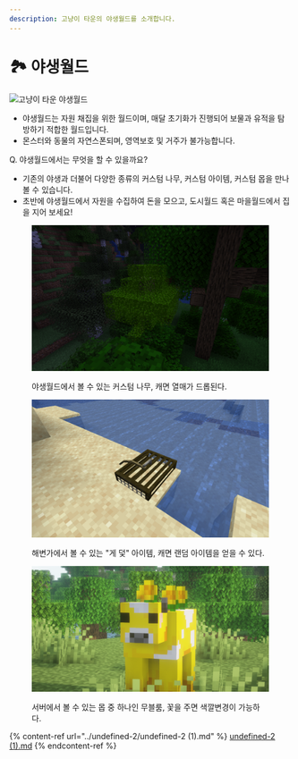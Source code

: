 ```yaml
---
description: 고냥이 타운의 야생월드를 소개합니다.
---
```


# 🏞️ 야생월드



![고냥이 타운 야생월드](../../.gitbook/assets/2022-07-04\_02.17.13.png)

* 야생월드는 자원 채집을 위한 월드이며, 매달 초기화가 진행되어 보물과 유적을 탐방하기 적합한 월드입니다.&#x20;
* 몬스터와 동물의 자연스폰되며, 영역보호 및 거주가 불가능합니다.



Q. 야생월드에서는 무엇을 할 수 있을까요?&#x20;

* 기존의 야생과 더불어 다양한 종류의 커스텀 나무, 커스텀 아이템, 커스텀 몹을 만나볼 수 있습니다.&#x20;
* 초반에 야생월드에서 자원을 수집하여 돈을 모으고, 도시월드 혹은 마을월드에서 집을 지어 보세요!

<figure><img src="../../.gitbook/assets/image (8).png" alt=""><figcaption><p>야생월드에서 볼 수 있는 커스텀 나무, 캐면 열매가 드롭된다.</p></figcaption></figure>

<figure><img src="../../.gitbook/assets/image (18).png" alt=""><figcaption><p>해변가에서 볼 수 있는 "게 덫" 아이템, 캐면 랜덤 아이템을 얻을 수 있다.</p></figcaption></figure>

<figure><img src="../../.gitbook/assets/2022-08-15_21.06.02 (2).png" alt=""><figcaption><p>서버에서 볼 수 있는 몹 중 하나인 무블룸, 꽃을 주면 색깔변경이 가능하다.</p></figcaption></figure>

{% content-ref url="../undefined-2/undefined-2 (1).md" %}
[undefined-2 (1).md](<../undefined-2/undefined-2 (1).md>)
{% endcontent-ref %}
